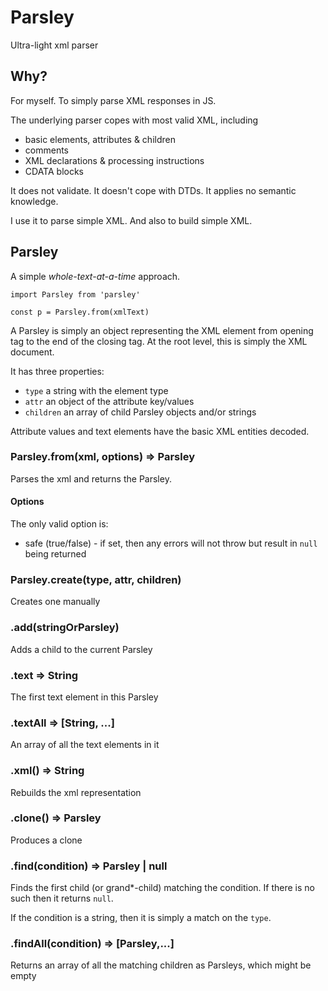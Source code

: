 # Parsley
Ultra-light xml parser

## Why?

For myself. To simply parse XML responses in JS.

The underlying parser copes with most valid XML, including
- basic elements, attributes & children
- comments
- XML declarations & processing instructions
- CDATA blocks

It does not validate. It doesn't cope with DTDs. It applies no semantic knowledge.

I use it to parse simple XML. And also to build simple XML.

## Parsley

A simple _whole-text-at-a-time_ approach.

```
import Parsley from 'parsley'

const p = Parsley.from(xmlText)
```

A Parsley is simply an object representing the XML element from
opening tag to the end of the closing tag. At the root level, this is simply
the XML document.

It has three properties:
- `type` a string with the element type
- `attr` an object of the attribute key/values
- `children` an array of child Parsley objects and/or strings

Attribute values and text elements have the basic XML entities decoded.

### Parsley.from(xml, options) => Parsley

Parses the xml and returns the Parsley.

#### Options

The only valid option is:
- safe (true/false) - if set, then any errors will not throw but result in `null` being returned

### Parsley.create(type, attr, children)

Creates one manually

### .add(stringOrParsley)

Adds a child to the current Parsley

### .text => String

The first text element in this Parsley

### .textAll => [String, ...]

An array of all the text elements in it

### .xml() => String

Rebuilds the xml representation

### .clone() => Parsley

Produces a clone

### .find(condition) => Parsley | null

Finds the first child (or grand\*-child) matching the condition.
If there is no such then it returns `null`.

If the condition is a string, then it is simply a match on the `type`.

### .findAll(condition) => [Parsley,...]

Returns an array of all the matching children as Parsleys, which might be empty


